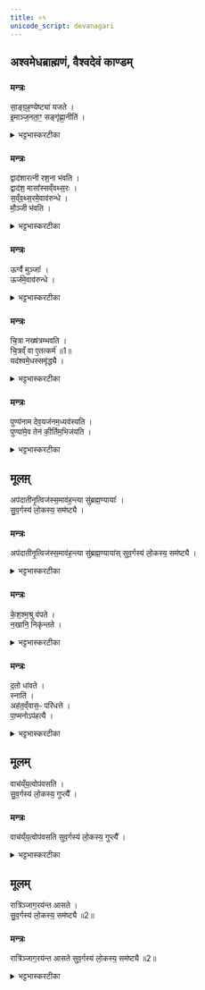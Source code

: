 ```yaml
---
title: ०१
unicode_script: devanagari
---
```


## अश्वमेधब्राह्मणं, वैश्वदेवं काण्डम्  

### मन्त्रः
सा॒ङ्ग्र॒ह॒ण्येष्ट्या॑ यजते ।  
इ॒माञ्ज॒नता॒ꣳ॒ सङ्गृ॑ह्णा॒नीति॑ ।  

<details><summary>भट्टभास्करटीका</summary>

1अश्वमेधब्राह्मणं, वैश्वदेवं काण्डं - सांग्रहण्येष्ट्येत्यादि ॥ अयमश्वमेधः त्रिरात्रः राजकर्तृकः नित्यो नैमित्तिकः काम्यश्च अहीनेषु वक्ष्यन्ते । ब्राह्मणस्याप्यश्वमेधं केचिदिच्छन्ति । उक्ता सांग्रहणी 'वैश्वदेवीं सांग्रहणीं निर्वपेत्' इत्यत्र । अत्र चैत्र्यां पौर्णमास्यां प्रातरश्वमेधेन यक्ष्य इति संकल्प्य सांग्रहण्या यजेत । इमां मद्विषयवर्तिनीं जनतां जनसमूहं संगृह्णामि विधेयीकरोमीति कामेन । 'मनोग्रहणं वै संग्रहणम्'1 इत्युक्तम् । संगृह्यन्ते मनांस्यनयेति संग्रहणी सैव सांग्रहणी । प्रज्ञादिर्द्रष्टव्यः । संग्रहणप्रयोजनं वा सांग्रहणी । । छान्दसोऽण् । अणन्तात् ङीप् । उदात्तनिवृत्तिस्वरेण ङीप उदात्तत्वम् । ततः 'उदात्तयणः' इति विभक्तेरुदात्तत्वम् ॥
</details>

### मन्त्रः
द्वाद॑शारत्नी रश॒ना भ॑वति ।  
द्वाद॑श॒ मासा᳚स्सव्ँवथ्स॒रः ।  
स॒व्ँव॒थ्स॒रमे॒वाव॑रुन्धे ।  
मौ॒ञ्जी भ॑वति ।  
<details><summary>भट्टभास्करटीका</summary>

2द्वादशारत्नीरिति ॥ चतुर्विंशतिरङ्गुलयः अरत्निः । द्वादशारत्निप्रमाणा अश्वाभिधानी रशना भवति । प्रमाणादुत्पन्नस्य अर्हीयस्य 'अध्यर्धपूर्वाद्द्विगोः' इति लुक् । 'इगन्तकाल' इति पूर्वपदप्रकृतिस्वरत्वम् । द्विशब्दस्यापि 'संख्या' इति पूर्वपदप्रकृतिस्वरत्वम् । गतमन्यत् ।
</details>

### मन्त्रः

ऊर्ग्वै मुञ्जाः᳚ ।  
ऊर्ज॑मे॒वाव॑रुन्धे ।  

<details><summary>भट्टभास्करटीका</summary>

ऊर्ग्वा इति । ऊर्जोऽन्नस्य हेतुत्वात् ताच्छब्द्यम् ॥
</details>

### मन्त्रः
चि॒त्रा नख्ष॑त्रम्भवति ।  
चि॒त्रव्ँ वा ए॒तत्कर्म॑ ॥1॥  
यद॑श्वमे॒धस्समृ॑द्ध्यै ।  

<details><summary>भट्टभास्करटीका</summary>

3चित्रेति ॥ चित्रानक्षत्रसमीपस्थेन चन्द्रमसा युक्तः कालः चित्रा । 'लुबविशेषे' इति लुप् । तत्र वक्ष्यमाणदेवयजनाध्यवसानं कर्तव्यमिति भावः । चित्रं चायनीयं खलु एतत् अश्वमेधाख्यं कर्म, तस्मात् उभयोः चित्रत्वं समृद्ध्यै भवति कर्मणः ॥
</details>

### मन्त्रः
पुण्य॑नाम देव॒यज॑नम॒ध्यव॑स्यति ।  
पुण्या॑मे॒व तेन॑ की॒र्तिम॒भिज॑यति ।  

<details><summary>भट्टभास्करटीका</summary>

4पुण्यनामेति ॥ पुण्यं पावनं नाम नामधेयं श्रुतमात्रमेव यस्य तत्पुण्यनाम स्थानं पुष्करवनं गौतमवनं वाराणसी कुरुक्षेत्रमित्यादि । तत् देवयजनमध्यवस्यति देवा इज्यन्ते यत्र तत्स्थानं परिगृह्णाति । इदं पूर्वप्रतिग्रहमात्रं संस्कारविशेषान् प्रवर्तयितुम् । शङ्खदुन्दुभिमृदङ्गवादनैः मङ्गलैः पटहकाहळादिभिः स्वस्तिवादनपरैः मखक्षितिं ब्राह्मणैश्च सह संपद्यन्ते । केचिदाहुः - चैत्र्यां पौर्णमास्यामेव प्रागिष्टेरिति । अन्य आहुः - पौर्णमास्याः पूर्वस्मिन्नहनि चित्रानक्षत्रमात्रयोगिनि काले देवयजनाध्यवसानं कर्तव्यम् । उत्तरेद्युः संकल्पादि कर्तव्यमिति । एवं हि नक्षत्रग्रहणमुपपन्नं भवति ॥
</details>

## मूलम़्

अप॑दातीनृ॒त्विज॑स्स॒माव॑ह॒न्त्या सु॑ब्रह्म॒ण्यायाः᳚ ।  
सु॒व॒र्गस्य॑ लो॒कस्य॒ सम॑ष्ट्यै ।  
### मन्त्रः
अप॑दातीनृ॒त्विज॑स्स॒माव॑ह॒न्त्या सु॑ब्रह्म॒ण्याया॑स् सुव॒र्गस्य॑ लो॒कस्य॒ सम॑ष्ट्यै ।  
<details><summary>भट्टभास्करटीका</summary>

5अपदातीनिति ॥ अयं क्रमः - तस्य तस्य गृहे गत्वा सोमप्रवाकेण वृतान् अध्वर्युब्रह्महोतॄन् आग्नीध्रं च हस्त्यश्वादीनारोप्य आनयन्ति राजपुरुषाः । अनन्तरायाममावास्यायां तथैव वृताः इष्ट्यर्थं एते स्वेस्वे काले हूयन्ते । अथानन्तरायाममावास्यायां संज्ञान्येष्ट्याम् । वैशाख्यां पौर्णमास्यां प्राजापत्यर्षभपश्वर्थं पूर्ववत् सोमप्रवाकवृत्तौ मैत्रावरुणप्रतिप्रस्थातारौ हस्त्यश्वादिकमारोप्य आनयन्ति राजपुरुषाः । अनन्तरायाममावास्यायां तथैव वृतं उद्गातारं हस्त्यश्वादिभिरानयन्ति । अथ आगामिनि वसन्ते पञ्चदश्यां हस्त्यश्वादिभिः प्रस्तोतारमानयन्ति त्रैधातव्यार्थम्, यत्र दीक्षारम्भः । ततो दीक्षारम्भदिवसात् ऊर्ध्वं तृतीयादिषु अहस्सु अन्वहं इतरान् अष्टौ ऋत्विजः हस्त्यश्वादिकमारोप्यानयन्ति ब्राह्मणाच्छंसिनं अच्छावाकं नेष्टारं प्रतिहर्तारं ग्रावस्तुतं पोतारमुन्नेतारं सुब्रह्मण्यमिति सोमार्थम् । एवं आसुब्रह्मण्याह्वानात् अपदातीन् ऋत्विज आवहन्ति । तदुच्छ्रितस्थानारोहणसाम्यात् स्वर्गस्य सम्यक्प्राप्त्यै भवति यजमानस्य ॥

आहूतसुब्रम्हण्योऽत्र समायाते शचीपतौ ।   
पदातितैव युक्तेति प्रागेवानयनं कृतम् ॥  
</details>

### मन्त्रः
के॒श॒श्म॒श्रु व॑पते ।  
न॒खानि॒ निकृ॑न्तते ।   

<details><summary>भट्टभास्करटीका</summary>

6केशश्मश्रु वपत इत्यादि ॥ यत्र उद्गाता वृतः तस्याममावास्यायां इष्ट्यनन्तरं देवयजनदेशं गत्वा केशान् श्मश्रूणि च वापयते । 'जातिरप्राणिनाम्' इत्येकवद्भावः । अपूर्वमिदं वपनादिकं पाप्मनोऽपहत्यर्थम् ।  
</details>

### मन्त्रः

द॒तो धा॑वते ।  
स्नाति॑ ।  
अह॑त॒व्ँवास॒ᳶ परि॑धत्ते ।  
पा॒प्मनोऽप॑हत्यै ।   
<details><summary>भट्टभास्करटीका</summary>

दत इति । 'ऊडिदम्' इति विभक्तेरुदात्तत्वम् ।  
</details>

## मूलम्
वाच॑य्ँय॒त्वोप॑वसति ।  
सु॒व॒र्गस्य॑ लो॒कस्य॒ गुप्त्यै᳚ ।  
### मन्त्रः
वाच॑य्ँय॒त्वोप॑वसति सुव॒र्गस्य॑ लो॒कस्य॒ गुप्त्यै᳚ ।  


<details><summary>भट्टभास्करटीका</summary>

वाचंयत्वेति । वाग्यतस्यैतां रात्रिं अग्निहोत्रमपि अन्ये कुर्वन्ति । उपवसति नाश्नाति । यद्वा - गूहनं । स्वर्गस्य भवति गुप्त्यै ।  
</details>

## मूलम्
रात्रि॑ञ्जाग॒रय॑न्त आसते ।  
सु॒व॒र्गस्य॑ लो॒कस्य॒ सम॑ष्ट्यै ॥2॥  
### मन्त्रः
रात्रि॑ञ्जाग॒रय॑न्त आसते  सुव॒र्गस्य॑ लो॒कस्य॒ सम॑ष्ट्यै ॥2॥  

<details><summary>भट्टभास्करटीका</summary>

रात्रिमिति रात्रिं कथाभिः यजमानं जागरयन्तः आसते अस्य रातयः । तत्स्वर्गस्य समष्ट्यै सम्यक्प्राप्तये भवति प्रबोधफलत्वात् तस्य । 'गारिनन्तरः' इति गतेः प्रकृतिस्वरत्वम् ॥


इति तैत्तिरीये ब्राह्मणे तृतीये अष्टके अष्टमे प्रपाठके अश्वमेधे प्रथमोऽनुवाकः ॥  

</details>


